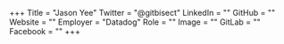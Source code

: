 +++
Title = "Jason Yee"
Twitter = "@gitbisect"
LinkedIn = ""
GitHub = ""
Website = ""
Employer = "Datadog"
Role = ""
Image = ""
GitLab = ""
Facebook = ""
+++
